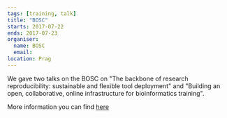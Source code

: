 ```yaml
---
tags: [training, talk]
title: "BOSC"
starts: 2017-07-22
ends: 2017-07-23
organiser:
  name: BOSC
  email: 
location: Prag
---
```


We gave two talks on the BOSC on "The backbone of research reproducibility: sustainable and flexible tool deployment" and "Building an open, collaborative, online infrastructure for bioinformatics training".

More information  you can find [here](https://www.open-bio.org/wiki/BOSC_2017_Schedule)